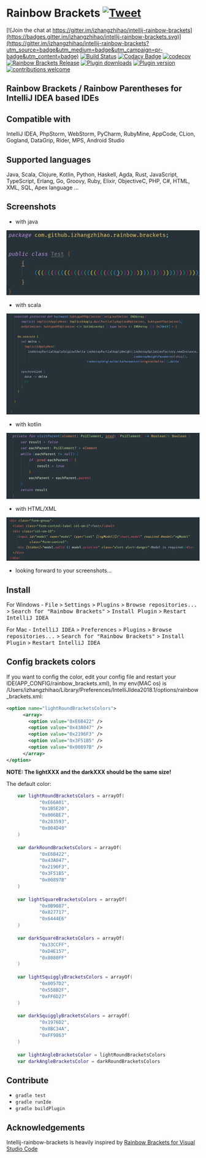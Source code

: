 # Rainbow Brackets [![Tweet](https://img.shields.io/twitter/url/http/shields.io.svg?style=social&logo=twitter)](https://twitter.com/intent/tweet?text=Rainbowify+your+IDE&url=https://github.com/izhangzhihao/intellij-rainbow-brackets&via=izhangzhihao&hashtags=rainbow,IntelliJIDEA,DriveToDevelop,idea,developers)

[![Join the chat at https://gitter.im/izhangzhihao/intellij-rainbow-brackets](https://badges.gitter.im/izhangzhihao/intellij-rainbow-brackets.svg)](https://gitter.im/izhangzhihao/intellij-rainbow-brackets?utm_source=badge&utm_medium=badge&utm_campaign=pr-badge&utm_content=badge)
[![Build Status](https://travis-ci.org/izhangzhihao/intellij-rainbow-brackets.svg?branch=master)](https://travis-ci.org/izhangzhihao/intellij-rainbow-brackets) [![Codacy Badge](https://api.codacy.com/project/badge/Grade/1c72f2de07a5452da479565883d3ab74)](https://www.codacy.com/app/izhangzhihao/intellij-rainbow-brackets?utm_source=github.com&utm_medium=referral&utm_content=izhangzhihao/intellij-rainbow-brackets&utm_campaign=badger) [![codecov](https://codecov.io/gh/izhangzhihao/intellij-rainbow-brackets/branch/IC-2017.2/graph/badge.svg)](https://codecov.io/gh/izhangzhihao/intellij-rainbow-brackets) [![Rainbow Brackets Release](https://img.shields.io/github/release/izhangzhihao/intellij-rainbow-brackets.svg)](https://plugins.jetbrains.com/plugin/10080-rainbow-brackets) [![Plugin downloads](https://img.shields.io/jetbrains/plugin/d/10080-rainbow-brackets.svg)](https://plugins.jetbrains.com/plugin/10080-rainbow-brackets) [![Plugin version](https://img.shields.io/jetbrains/plugin/v/10080-rainbow-brackets.svg)](https://plugins.jetbrains.com/plugin/10080-rainbow-brackets) [![contributions welcome](https://img.shields.io/badge/contributions-welcome-brightgreen.svg?style=flat)](https://github.com/izhangzhihao/intellij-rainbow-brackets/issues)

## Rainbow Brackets / Rainbow Parentheses for IntelliJ IDEA based IDEs

## Compatible with

IntelliJ IDEA, PhpStorm, WebStorm, PyCharm, RubyMine, AppCode, CLion, Gogland, DataGrip, Rider, MPS, Android Studio

## Supported languages

Java, Scala, Clojure, Kotlin, Python, Haskell, Agda, Rust, JavaScript, TypeScript, Erlang, Go, Groovy, Ruby, Elixir, ObjectiveC, PHP, C#, HTML, XML, SQL, Apex language ...

## Screenshots

* with java

![](./screenshots/with-material-theme-ui.png)

* with scala

![](./screenshots/with-scala.png)

* with kotlin

![](./screenshots/with-kotlin.png)

* with HTML/XML

![](./screenshots/with-HTML.png)

* looking forward to your screenshots...

## Install

For Windows - <kbd>File</kbd> > <kbd>Settings</kbd> > <kbd>Plugins</kbd> > <kbd>Browse repositories...</kbd> > <kbd>Search for "Rainbow Brackets"</kbd> > <kbd>Install Plugin</kbd> > <kbd>Restart IntelliJ IDEA</kbd>

For Mac - <kbd>IntelliJ IDEA</kbd> > <kbd>Preferences</kbd> > <kbd>Plugins</kbd> > <kbd>Browse repositories...</kbd> > <kbd>Search for "Rainbow Brackets"</kbd> > <kbd>Install Plugin</kbd>  > <kbd>Restart IntelliJ IDEA</kbd>

## Config brackets colors

If you want to config the color, edit your config file and restart your IDE(APP_CONFIG/rainbow_brackets.xml), In my env(MAC os) is /Users/izhangzhihao/Library/Preferences/IntelliJIdea2018.1/options/rainbow_brackets.xml:

```xml
<option name="lightRoundBracketsColors">
      <array>
        <option value="0xE6B422" />
        <option value="0x43A047" />
        <option value="0x2196F3" />
        <option value="0x3F51B5" />
        <option value="0x00897B" />
      </array>
</option>
```

**NOTE: The lightXXX and the darkXXX should be the same size!**

The default color:

```kotlin
    var lightRoundBracketsColors = arrayOf(
            "0xE66A01",
            "0x1B5E20",
            "0x006BE7",
            "0x283593",
            "0x004D40"
    )

    var darkRoundBracketsColors = arrayOf(
            "0xE6B422",
            "0x43A047",
            "0x2196F3",
            "0x3F51B5",
            "0x00897B"
    )

    var lightSquareBracketsColors = arrayOf(
            "0x0B9087",
            "0x827717",
            "0x6444E6"
    )

    var darkSquareBracketsColors = arrayOf(
            "0x33CCFF",
            "0xD4E157",
            "0x8080FF"
    )

    var lightSquigglyBracketsColors = arrayOf(
            "0x0057D2",
            "0x558B2F",
            "0xFF6D27"
    )

    var darkSquigglyBracketsColors = arrayOf(
            "0x1976D2",
            "0x8BC34A",
            "0xFF9863"
    )

    var lightAngleBracketsColor = lightRoundBracketsColors
    var darkAngleBracketsColor = darkRoundBracketsColors
```

## Contribute

* `gradle test`
* `gradle runIde`
* `gradle buildPlugin`

## Acknowledgements

Intellij-rainbow-brackets is heavily inspired by [Rainbow Brackets for Visual Studio Code](https://marketplace.visualstudio.com/items?itemName=2gua.rainbow-brackets)
